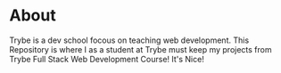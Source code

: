 # About

Trybe is a dev school focous on teaching web development. This Repository is where I as a student at Trybe must keep my projects from Trybe Full Stack Web Development Course! It's Nice!
